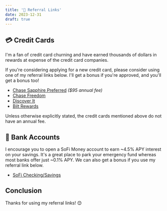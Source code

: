 ```yaml
---
title: '👥 Referral Links'
date: 2023-12-31
draft: true
---
```


## 💳 Credit Cards

I'm a fan of credit card churning and have earned thousands of dollars in rewards at expense of the credit card companies.

If you're considering applying for a new credit card, please consider using one of my referral links below. I'll get a bonus if you're approved, and you'll get a bonus too!

- [Chase Sapphire Preferred](https://www.referyourchasecard.com/19o/B6PZTWK1BW) _($95 annual fee)_
- [Chase Freedom](https://www.referyourchasecard.com/18j/0HV4UBX4FM)
- [Discover It](https://refer.discover.com/s/xgc4r2?advocate.partner_share_id=572672151)
- [Bilt Rewards](https://bilt.page/r/TBGL-GYH6)

Unless otherwise explicitly stated, the credit cards mentioned above do not have an annual fee.

## 🏦 Bank Accounts

I encourage you to open a SoFi Money account to earn ~4.5% APY interest on your savings. It's a great place to park your emergency fund whereas most banks offer just ~0.1% APY. We can also get a bonus if you use my referral link below.

- [SoFi Checking/Savings](https://www.sofi.com/invite/money?gcp=ee5e268e-69b3-4e6c-bcc1-560f1cdd595f&isAliasGcp=false)

## Conclusion

Thanks for using my referral links! 😊
